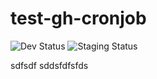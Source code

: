 # test-gh-cronjob

![Dev Status](https://img.shields.io/badge/Aurora_Dev_Status-Down-red) ![Staging Status](https://img.shields.io/badge/Aurora_Staging_Status-Down-red)


sdfsdf
sddsfdfsfds
